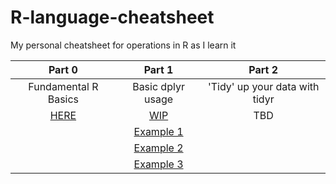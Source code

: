 # R-language-cheatsheet
My personal cheatsheet for operations in R as I learn it

| Part 0               | Part 1            | Part 2                         |
|:--------------------:|:-----------------:|:------------------------------:|
| Fundamental R Basics | Basic dplyr usage | 'Tidy' up your data with tidyr |
|[HERE](https://github.com/enragednuke/R-language-cheatsheet/blob/master/part-0.md) | [WIP](https://github.com/enragednuke/R-language-cheatsheet/blob/master/part-1.md) | TBD |
||[Example 1](https://github.com/enragednuke/R-language-cheatsheet/blob/master/part-1-example-1.md)||
||[Example 2](https://github.com/enragednuke/R-language-cheatsheet/blob/master/part-1-example-2.md)||
||[Example 3](https://github.com/enragednuke/R-language-cheatsheet/blob/master/part-1-example-3.md)||

